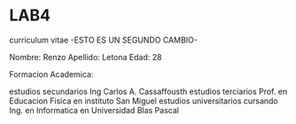 # LAB4
 
curriculum vitae 
-ESTO ES UN SEGUNDO CAMBIO-


Nombre: Renzo 
Apellido: Letona
Edad: 28

Formacion Academica: 

estudios secundarios         Ing Carlos A. Cassaffousth
estudios terciarios          Prof. en Educacion Fisica en instituto San Miguel
estudios universitarios      cursando Ing. en Informatica en Universidad Blas Pascal
